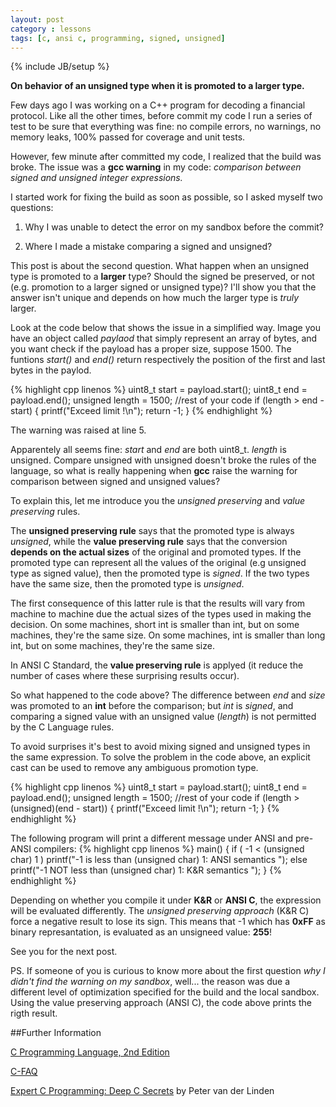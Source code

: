 ```yaml
---
layout: post
category : lessons
tags: [c, ansi c, programming, signed, unsigned]
---
```

{% include JB/setup %}

**On behavior of an unsigned type when it is promoted to a larger type.**

<!--more-->

Few days ago I was working on a C++ program for decoding a financial protocol. Like all the other times, before commit my code I run a series of test to be sure that everything was fine: no compile errors, no warnings, no  memory leaks, 100% passed for coverage and unit tests.
 
However, few minute after committed my code, I realized that the build was broke. The issue was a **gcc warning** in my code: *comparison between signed and unsigned integer expressions.*

I started work for fixing the build as soon as possible, so I asked myself two questions:

1. Why I was unable to detect the error on my sandbox before the commit?

2. Where I made a mistake comparing a signed and unsigned?

This post is about the second question. What happen when an unsigned type is promoted to a **larger** type? Should the signed be preserved, or not (e.g. promotion to a larger signed or unsigned type)? I'll show you that the answer isn't unique and depends on how much the larger type is *truly* larger.

Look at the code below that shows the issue in a simplified way. Image you have an object called *paylaod* that simply represent an array of bytes, and you want check if the payload has a proper size, suppose 1500. The funtions *start()* and *end()* return respectively the position of the first and last bytes in the paylod.
 
{% highlight cpp linenos %}
uint8_t start = payload.start();
uint8_t end = payload.end();
unsigned length = 1500;
//rest of your code
if (length > end - start) {
    printf("Exceed limit !\n");
    return -1;
}
{% endhighlight %}

The warning was raised at line 5.

Apparentely all seems fine: *start* and *end* are both uint8_t. *length* is unsigned. Compare unsigned with unsigned doesn't broke the rules of the language, so what is really happening when **gcc** raise the warning for comparison between signed and unsigned values?

To explain this, let me introduce you the *unsigned preserving* and *value preserving* rules.

The **unsigned preserving rule** says that the promoted type is always *unsigned*, while the **value preserving rule** says that the conversion **depends on the actual sizes** of the original and promoted types. If the promoted type can represent all the values of the original (e.g unsigned type as signed value), then the promoted type is *signed*. If the two types have the same size, then the promoted type is *unsigned*.

The first consequence of this latter rule is that the results will vary from machine to machine due the actual sizes of the types used in making the decision. 
On some machines, short int is smaller than int, but on some machines, they're the same size. On some machines, int is smaller than long int, but on some machines, they're the same size.

In ANSI C Standard, the **value preserving rule** is applyed (it reduce the number of cases where these surprising results occur). 

So what happened to the code above? The difference between *end* and *size* was promoted to an **int** before the comparison; but *int* is *signed*, and comparing a signed value with an unsigned value (*length*) is not permitted by the C Language rules.

To avoid surprises it's best to avoid mixing signed and unsigned types in the same expression. To solve the problem in the code above, an explicit cast can be used to remove any ambiguous promotion type.

{% highlight cpp linenos %}
uint8_t start = payload.start();
uint8_t end = payload.end();
unsigned length = 1500;
//rest of your code
if (length > (unsigned)(end - start)) {
    printf("Exceed limit !\n");
    return -1;
}
{% endhighlight %}


The following program will print a different message under ANSI and pre-ANSI compilers:
{% highlight cpp linenos %}
main() {
if ( -1 < (unsigned char) 1 )	printf("-1 is less than (unsigned char) 1: ANSI semantics ");else 
	printf("-1 NOT less than (unsigned char) 1: K&Rsemantics "); }
{% endhighlight %}

Depending on whether you compile it under **K&R** or **ANSI C**, the expression will be evaluated differently.
The *unsigned preserving approach* (K&R C) force a negative result to lose its sign. This means that -1 which has **0xFF** as binary represantation, is evaluated as an unsigneed value: **255**! 

See you for the next post.


PS. If someone of you is curious to know more about the first question *why I didn't find the warning on my sandbox*, well... the reason was due a different level of optimization specified for the build and the local sandbox. Using the value preserving approach (ANSI C), the code above prints the rigth result.
 

##Further Information

[C Programming Language, 2nd Edition](http://www.amazon.com/C-Programming-Language-2nd-Edition/dp/0131103628)

[C-FAQ](http://www.c-faq.com/expr/preservingrules.html)

[Expert C Programming: Deep C Secrets](http://www.amazon.co.uk/gp/search?index=books&linkCode=qs&keywords=9780131774292) by Peter van der Linden



